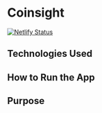 # Coinsight

[![Netlify Status](https://api.netlify.com/api/v1/badges/0bef2c68-54a0-48bf-973e-d9937082254f/deploy-status)](https://app.netlify.com/sites/coinsight/deploys)

## Technologies Used

## How to Run the App

## Purpose
